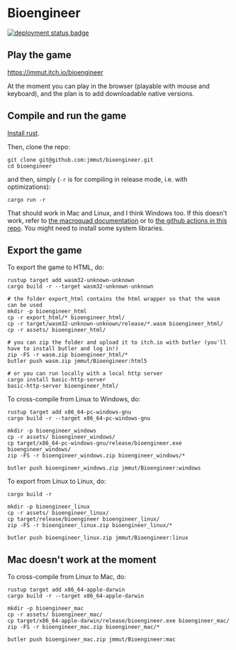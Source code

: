 # Bioengineer
[![deployment status badge](https://github.com/jmmut/bioengineer/actions/workflows/release.yml/badge.svg)](https://github.com/jmmut/bioengineer/actions)

## Play the game

https://jmmut.itch.io/bioengineer

At the moment you can play in the browser (playable with mouse and keyboard), and the plan is to add downloadable native versions.

## Compile and run the game

[Install rust](https://www.rust-lang.org/tools/install).

Then, clone the repo:
```
git clone git@github.com:jmmut/bioengineer.git
cd bioengineer
```

and then, simply (`-r` is for compiling in release mode, i.e. with optimizations):
```
cargo run -r
```

That should work in Mac and Linux, and I think Windows too. If this doesn't
work, refer to [the macroquad documentation](https://github.com/not-fl3/macroquad/#linux) or to [the github actions in this repo](.github/workflows/build.yml).
You might need to install some system libraries.

## Export the game

To export the game to HTML, do:
```
rustup target add wasm32-unknown-unknown
cargo build -r --target wasm32-unknown-unknown

# the folder export_html contains the html wrapper so that the wasm can be used
mkdir -p bioengineer_html
cp -r export_html/* bioengineer_html/
cp -r target/wasm32-unknown-unknown/release/*.wasm bioengineer_html/
cp -r assets/ bioengineer_html/

# you can zip the folder and upload it to itch.io with butler (you'll have to install butler and log in!)
zip -FS -r wasm.zip bioengineer_html/*
butler push wasm.zip jmmut/Bioengineer:html5

# or you can run locally with a local http server
cargo install basic-http-server
basic-http-server bioengineer_html/
```

To cross-compile from Linux to Windows, do:
```
rustup target add x86_64-pc-windows-gnu
cargo build -r --target x86_64-pc-windows-gnu

mkdir -p bioengineer_windows
cp -r assets/ bioengineer_windows/
cp target/x86_64-pc-windows-gnu/release/bioengineer.exe bioengineer_windows/
zip -FS -r bioengineer_windows.zip bioengineer_windows/*

butler push bioengineer_windows.zip jmmut/Bioengineer:windows
```

To export from Linux to Linux, do:
```
cargo build -r

mkdir -p bioengineer_linux
cp -r assets/ bioengineer_linux/
cp target/release/bioengineer bioengineer_linux/
zip -FS -r bioengineer_linux.zip bioengineer_linux/*

butler push bioengineer_linux.zip jmmut/Bioengineer:linux
```


## Mac doesn't work at the moment

To cross-compile from Linux to Mac, do:
```
rustup target add x86_64-apple-darwin
cargo build -r --target x86_64-apple-darwin

mkdir -p bioengineer_mac
cp -r assets/ bioengineer_mac/
cp target/x86_64-apple-darwin/release/bioengineer.exe bioengineer_mac/
zip -FS -r bioengineer_mac.zip bioengineer_mac/*

butler push bioengineer_mac.zip jmmut/Bioengineer:mac
```
